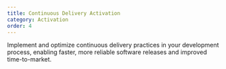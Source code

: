 ```yaml
---
title: Continuous Delivery Activation
category: Activation
order: 4
---
```

Implement and optimize continuous delivery practices in your development process, enabling faster, more reliable software releases and improved time-to-market.
